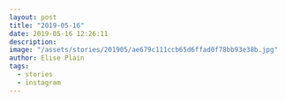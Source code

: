 ```yaml
---
layout: post
title: "2019-05-16"
date: 2019-05-16 12:26:11
description: 
image: "/assets/stories/201905/ae679c111ccb65d6ffad0f78bb93e38b.jpg"
author: Elise Plain
tags: 
  - stories
  - instagram
---
```



<p></p>
